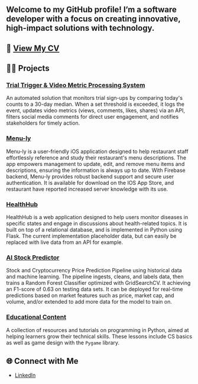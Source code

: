 ## Welcome to my GitHub profile! I’m a software developer with a focus on creating innovative, high-impact solutions with technology.

## 📄 [View My CV](https://jacobmmillion.github.io/CV/)

## 🧑‍💻 Projects

### **[Trial Trigger & Video Metric Processing System](https://github.com/JacobMMillion/Trial_Trigger)**
An automated solution that monitors trial sign-ups by comparing today's counts to a 30-day median. When a set threshold is exceeded, it logs the event, updates video metrics (views, comments, likes, shares) via an API, filters social media comments for direct user engagement, and notifies stakeholders for timely action.

### **[Menu-ly](https://github.com/JacobMMillion/Menu-ly_IOS_Application)**
Menu-ly is a user-friendly iOS application designed to help restaurant staff effortlessly reference and study their restaurant's menu descriptions. The app empowers management to update, edit, and remove menu items and descriptions, ensuring the information is always up to date. With Firebase backend, Menu-ly provides robust backend support and secure user authentication. It is available for download on the IOS App Store, and restaurant have reported increased server knowledge with its use.

### **[HealthHub](https://github.com/JacobMMillion/HealthHub_Database_Webapp)**
HealthHub is a web application designed to help users monitor diseases in specific states and engage in discussions about health-related topics. It is built on top of a relational database, and is implemented in Python using Flask. The current implementation placeholder data, but can easily be replaced with live data from an API for example.

### **[AI Stock Predictor](https://github.com/JacobMMillion/Stock_Crypto_AI_Predictor)**
Stock and Cryptocurrency Price Prediction Pipeline using historical data and machine learning. The pipeline ingests, cleans, and labels data, then trains a Random Forest Classifier optimized with GridSearchCV. It achieving an F1-score of 0.63 on testing data sets. It can be deployed for real-time predictions based on market features such as price, market cap, and volume, and/or extended to add more data for the model to train on.

### **[Educational Content](https://github.com/JacobMMillion/Learning_Land_Lesson_Plans)**
A collection of resources and tutorials on programming in Python, aimed at helping learners grow their technical skills. These lessons include CS basics as well as game design with the `Pygame` library.

## 🌐 Connect with Me

- [LinkedIn](https://www.linkedin.com/in/jacob-million-05ab0b221/)
